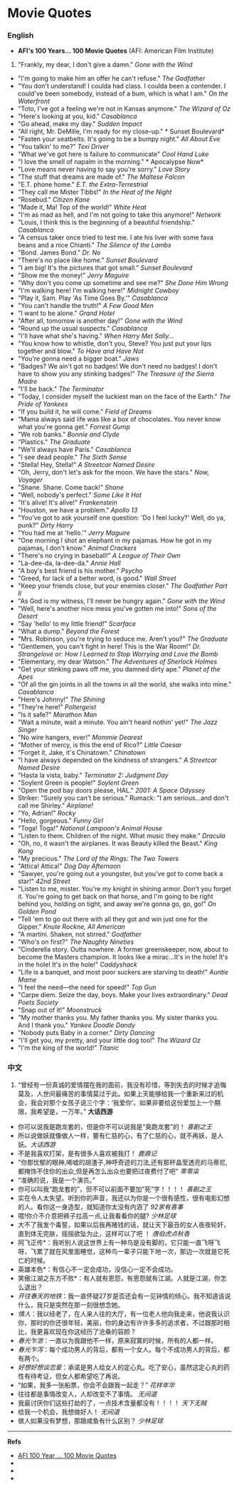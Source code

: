 Movie Quotes
============

### English

* **AFI's 100 Years... 100 Movie Quotes** (AFI: American Film Institute)

1. "Frankly, my dear, I don't give a damn." *Gone with the Wind*
* "I'm going to make him an offer he can't refuse."	*The Godfather*
* "You don't understand! I coulda had class. I coulda been a contender. I could've been somebody, instead of a bum, which is what I am." *On the Waterfront*
* "Toto, I've got a feeling we're not in Kansas anymore." *The Wizard of Oz*
* "Here's looking at you, kid."	*Casablanca*
* "Go ahead, make my day." *Sudden Impact*
* "All right, Mr. DeMille, I'm ready for my close-up." * Sunset Boulevard*
* "Fasten your seatbelts. It's going to be a bumpy night." *All About Eve*
* "You talkin' to me?" *Texi Driver*
* "What we've got here is failure to communicate" *Cool Hand Luke*
* "I love the smell of napalm in the morning." * Apocalypse Now*
* "Love means never having to say you're sorry." *Love Story*
* "The stuff that dreams are made of." *The Maltese Falcon*
* "E.T. phone home." *E.T. the Extra-Terrestrial*
* "They call me Mister Tibbs!" *In the Heat of the Night*
* "Rosebud." *Citizen Kane*
* "Made it, Ma! Top of the world!" *White Heat*
* "I'm as mad as hell, and I'm not going to take this anymore!" *Network*
* "Louis, I think this is the beginning of a beautiful friendship."	 *Casablanca*
* "A census taker once tried to test me. I ate his liver with some fava beans and a nice Chianti." *The Silence of the Lambs*
* "Bond. James Bond." *Dr. No*
* "There's no place like home." *Sunset Boulevard*
* "I am big! It's the pictures that got small." *Sunset Boulevard*
* "Show me the money!" *Jerry Maguire*
* "Why don't you come up sometime and see me?" *She Done Him Wrong*
* "I'm walking here! I'm walking here!" *Midnight Cowboy*
* "Play it, Sam. Play 'As Time Goes By.'" *Casablanca*
* "You can't handle the truth!" *A Few Good Men*
* "I want to be alone." *Grand Hotel*
* "After all, tomorrow is another day!" *Gone with the Wind*
* "Round up the usual suspects." *Casablanca*
* "I'll have what she's having." *When Harry Met Sally...*
* "You know how to whistle, don't you, Steve? You just put your lips together and blow." *To Have and Have Not*
* "You're gonna need a bigger boat." *Jaws*
* "Badges? We ain't got no badges! We don't need no badges! I don't have to show you any stinking badges!" *The Treasure of the Sierra Madre*
* "I'll be back." *The Terminator*
* "Today, I consider myself the luckiest man on the face of the Earth." *The Pride of Yankees*
* "If you build it, he will come." *Field of Dreams*
* "Mama always said life was like a box of chocolates. You never know what you're gonna get." *Forrest Gump*
* "We rob banks." *Bonnie and Clyde*
* "Plastics." *The Graduate*
* "We'll always have Paris." *Casablanca*
* "I see dead people." *The Sixth Sense*
* "Stella! Hey, Stella!" *A Streetcar Named Desire*
* "Oh, Jerry, don't let's ask for the moon. We have the stars." *Now, Voyager*
* "Shane. Shane. Come back!" *Shane*
* "Well, nobody's perfect." *Some Like It Hot*
* "It's alive! It's alive!" *Frankenstein*
* "Houston, we have a problem." *Apollo 13*
* "You've got to ask yourself one question: 'Do I feel lucky?' Well, do ya, punk?" *Dirty Harry*
* "You had me at 'hello.'" *Jerry Maguire*
* "One morning I shot an elephant in my pajamas. How he got in my pajamas, I don't know." *Animal Crackers*
* "There's no crying in baseball!" *A League of Their Own*
* "La-dee-da, la-dee-da." *Annie Hall*
* "A boy's best friend is his mother." *Psycho*
* "Greed, for lack of a better word, is good." *Wall Street*
* "Keep your friends close, but your enemies closer." *The Godfather Part II*
* "As God is my witness, I'll never be hungry again." *Gone with the Wind*
* "Well, here's another nice mess you've gotten me into!" *Sons of the Desert*
* "Say 'hello' to my little friend!" *Scarface*
* "What a dump." *Beyond the Forest*
* "Mrs. Robinson, you're trying to seduce me. Aren't you?" *The Graduate*
* "Gentlemen, you can't fight in here! This is the War Room!" *Dr. Strangelove or: How I Learned to Stop Worrying and Love the Bomb*
* "Elementary, my dear Watson." *The Adventures of Sherlock Holmes*
* "Get your stinking paws off me, you damned dirty ape." *Planet of the Apes*
* "Of all the gin joints in all the towns in all the world, she walks into mine." *Casablanca*
* "Here's Johnny!" *The Shining*
* "They're here!" *Poltergeist*
* "Is it safe?" *Marathon Man*
* "Wait a minute, wait a minute. You ain't heard nothin' yet!" *The Jazz Singer*
* "No wire hangers, ever!" *Mommie Dearest*
* "Mother of mercy, is this the end of Rico?" *Little Caesar*
* "Forget it, Jake, it's Chinatown." *Chinatown*
* "I have always depended on the kindness of strangers." *A Streetcar Named Desire*
* "Hasta la vista, baby." *Terminator 2: Judgment Day*
* "Soylent Green is people!" *Soylent Green*
* "Open the pod bay doors please, HAL." *2001: A Space Odyssey*
* Striker: "Surely you can't be serious." Rumack: "I am serious...and don't call me Shirley." *Airplane!*
* "Yo, Adrian!" *Rocky*
* "Hello, gorgeous." *Funny Girl*
* "Toga! Toga!" *National Lampoon's Animal House*
* "Listen to them. Children of the night. What music they make." *Dracula*
* "Oh, no, it wasn't the airplanes. It was Beauty killed the Beast." *King Kong*
* "My precious." *The Lord of the Rings: The Two Towers*
* "Attica! Attica!" *Dog Day Afternoon*
* "Sawyer, you're going out a youngster, but you've got to come back a star!" *42nd Street*
* "Listen to me, mister. You're my knight in shining armor. Don't you forget it. You're going to get back on that horse, and I'm going to be right behind you, holding on tight, and away we're gonna go, go, go!" *On Golden Pond*
* "Tell 'em to go out there with all they got and win just one for the Gipper."	*Knute Rockne, All American*
* "A martini. Shaken, not stirred." *Godfather*
* "Who's on first?" *The Naughty Nineties*
* "Cinderella story. Outta nowhere. A former greenskeeper, now, about to become the Masters champion. It looks like a mirac...It's in the hole! It's in the hole! It's in the hole!" *Caddyshack*
* "Life is a banquet, and most poor suckers are starving to death!" *Auntie Mame*
* "I feel the need—the need for speed!" *Top Gun*
* "Carpe diem. Seize the day, boys. Make your lives extraordinary." *Dead Poets Society*
* "Snap out of it!" *Moonstruck*
* "My mother thanks you. My father thanks you. My sister thanks you. And I thank you." *Yankee Doodle Dandy*
* "Nobody puts Baby in a corner." *Dirty Dancing*
* "I'll get you, my pretty, and your little dog too!" *The Wizard Oz*
* "I'm the king of the world!" *Titanic*



### 中文

1. “曾经有一份真诚的爱情摆在我的面前，我没有珍惜，等到失去的时候才追悔莫及，人世间最痛苦的事情莫过于此。如果上天能够给我一个重新来过的机会，我会对那个女孩子说三个字：‘我爱你’。如果非要给这份爱加上一个期限，我希望是，一万年。” **大话西游**
* 你可以说我是跑龙套的，但是你不可以说我是“臭跑龙套”的！ *喜剧之王*
* 所以说做妖就像做人一样，要有仁慈的心，有了仁慈的心，就不再妖，是人妖。*大话西游*
* 不是我喜欢打架，是有很多人喜欢被我打！ *鹿鼎记*
* "你那忧郁的眼神,唏嘘的胡渣子,神呼奇迹的刀法,还有那杯晶莹透亮的马蒂尼,都掩饰不住你的出众,但是再怎么出众也要把过夜费付了吧" *零零柒*
* “准确的说，我是一个演员。”
* 你可以叫我“跑龙套的”，但不可以前面不要加"死”字！！！！ *喜剧之王*
* 实在令人太失望。听到你的声音，我还以为你是一个很有感性，很有电影幻想的人。看你这一身造型，就知道你太没有内涵了 *92家有喜事*
* 喂!你介不介意把裤子拉高一点,让我看看你的腿? *少林足球*
* 大不了我发个毒誓，如果以后我再赌钱的话，就让天下最丑的女人夜夜轮奸，直到体无完肤，摇摇欲坠为止，这样可以了吧 ！ *唐伯虎点秋香*
* 阿飞正传*：我听别人说这世界上有一种鸟是没有脚的，它只能一直飞呀飞呀，飞累了就在风里面睡觉，这种鸟一辈子只能下地一次，那边一次就是它死亡的时候。
* 英雄本色*：有信心不一定会成功，没信心一定不会成功。
* 笑傲江湖之东方不败*：有人就有恩怨，有恩怨就有江湖。人就是江湖，你怎么退出？
* *开往春天的地铁*：我一直怀疑27岁是否还会有一见钟情的倾心。我不知道该说什么，我只是突然在那一刻很想念她。
* *情人*：我以经老了，在人来人往的大厅，有一位老人他向我走来，他说我认识你，那时的你还很年轻，美丽，你的身边有许许多多的追求者，不过跟那时相比，我更喜欢现在你这经历了沧桑的容颜？
* *春光乍泄*：一直以为我跟他不一样，原来寂寞的时候，所有的人都一样。
* *春光乍泻*：每个成功男人的背后，都有一个女人。每个不成功男人的背后，都有两个。
* *好想好想谈恋爱*：承诺是男人给女人的定心丸。吃了安心，虽然这定心丸的药性有待考证，但女人都希望吃了再说。
* “如果，我多一张船票，你会不会跟我一起走？” *花样年华*
* 往往都是事情改变人，人却改变不了事情。 *无间道*
* 我最讨厌你们这些打劫的了，一点技术含量都没有！！！！ *天下无贼*
* 给我一个机会，我想做好人！ *无间道*
* 做人如果没有梦想，那跟咸鱼有什么区别？ *少林足球*




---

**Refs**

* [AFI 100 Year ... 100 Movie Quotes](http://en.wikipedia.org/wiki/AFI%27s_100_Years...100_Movie_Quotes)
* [](http://www.lz13.cn/jingdiantaici/7987.html)
* [](http://blog.sina.com.cn/s/blog_701c7e240100nmwj.html)
* [](http://www.china.com.cn/info/zhuanti/zxc08/2008-01/24/content_9582793.htm)